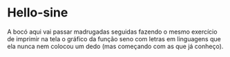 # Hello-sine
A bocó aqui vai passar madrugadas seguidas fazendo o mesmo exercício de imprimir na tela o gráfico da função seno com letras em linguagens que ela nunca nem colocou um dedo (mas começando com as que já conheço).

